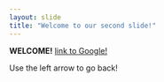 ```yaml
---
layout: slide
title: "Welcome to our second slide!"
---
```

**WELCOME!** 
[link to Google!](http://google.com)

Use the left arrow to go back!
